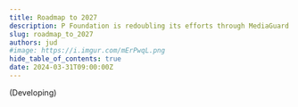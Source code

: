 ```yaml
---
title: Roadmap to 2027
description: P Foundation is redoubling its efforts through MediaGuard program, which has been steadfastly supporting journalists and media organizations for the past 2 years.
slug: roadmap_to_2027
authors: jud
#image: https://i.imgur.com/mErPwqL.png
hide_table_of_contents: true
date: 2024-03-31T09:00:00Z
---
```

(Developing)